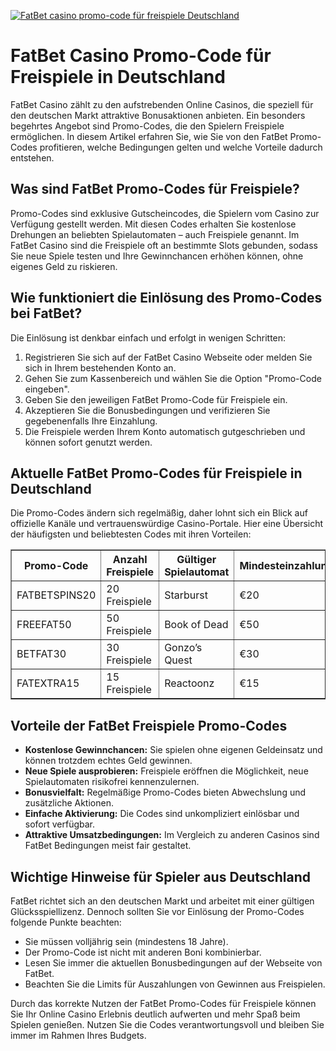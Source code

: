 [![FatBet casino promo-code für freispiele Deutschland](https://123-caf.pages.dev/gitsignup.png)](https://vrmoo.ru/Bt82HjjY)

<h1>FatBet Casino Promo-Code für Freispiele in Deutschland</h1>  <p>FatBet Casino zählt zu den aufstrebenden Online Casinos, die speziell für den deutschen Markt attraktive Bonusaktionen anbieten. Ein besonders begehrtes Angebot sind Promo-Codes, die den Spielern Freispiele ermöglichen. In diesem Artikel erfahren Sie, wie Sie von den FatBet Promo-Codes profitieren, welche Bedingungen gelten und welche Vorteile dadurch entstehen.</p>  <h2>Was sind FatBet Promo-Codes für Freispiele?</h2>  <p>Promo-Codes sind exklusive Gutscheincodes, die Spielern vom Casino zur Verfügung gestellt werden. Mit diesen Codes erhalten Sie kostenlose Drehungen an beliebten Spielautomaten – auch Freispiele genannt. Im FatBet Casino sind die Freispiele oft an bestimmte Slots gebunden, sodass Sie neue Spiele testen und Ihre Gewinnchancen erhöhen können, ohne eigenes Geld zu riskieren.</p>  <h2>Wie funktioniert die Einlösung des Promo-Codes bei FatBet?</h2>  <p>Die Einlösung ist denkbar einfach und erfolgt in wenigen Schritten:</p>  <ol>   <li>Registrieren Sie sich auf der FatBet Casino Webseite oder melden Sie sich in Ihrem bestehenden Konto an.</li>   <li>Gehen Sie zum Kassenbereich und wählen Sie die Option "Promo-Code eingeben".</li>   <li>Geben Sie den jeweiligen FatBet Promo-Code für Freispiele ein.</li>   <li>Akzeptieren Sie die Bonusbedingungen und verifizieren Sie gegebenenfalls Ihre Einzahlung.</li>   <li>Die Freispiele werden Ihrem Konto automatisch gutgeschrieben und können sofort genutzt werden.</li> </ol>  <h2>Aktuelle FatBet Promo-Codes für Freispiele in Deutschland</h2>  <p>Die Promo-Codes ändern sich regelmäßig, daher lohnt sich ein Blick auf offizielle Kanäle und vertrauenswürdige Casino-Portale. Hier eine Übersicht der häufigsten und beliebtesten Codes mit ihren Vorteilen:</p>  <table border="1" cellpadding="8" cellspacing="0">   <thead>     <tr>       <th>Promo-Code</th>       <th>Anzahl Freispiele</th>       <th>Gültiger Spielautomat</th>       <th>Mindesteinzahlung</th>       <th>Umsatzbedingungen</th>     </tr>   </thead>   <tbody>     <tr>       <td>FATBETSPINS20</td>       <td>20 Freispiele</td>       <td>Starburst</td>       <td>€20</td>       <td>35x Bonusbetrag</td>     </tr>     <tr>       <td>FREEFAT50</td>       <td>50 Freispiele</td>       <td>Book of Dead</td>       <td>€50</td>       <td>40x Bonusbetrag</td>     </tr>     <tr>       <td>BETFAT30</td>       <td>30 Freispiele</td>       <td>Gonzo’s Quest</td>       <td>€30</td>       <td>30x Bonusbetrag</td>     </tr>     <tr>       <td>FATEXTRA15</td>       <td>15 Freispiele</td>       <td>Reactoonz</td>       <td>€15</td>       <td>25x Bonusbetrag</td>     </tr>   </tbody> </table>  <h2>Vorteile der FatBet Freispiele Promo-Codes</h2>  <ul>   <li><strong>Kostenlose Gewinnchancen:</strong> Sie spielen ohne eigenen Geldeinsatz und können trotzdem echtes Geld gewinnen.</li>   <li><strong>Neue Spiele ausprobieren:</strong> Freispiele eröffnen die Möglichkeit, neue Spielautomaten risikofrei kennenzulernen.</li>   <li><strong>Bonusvielfalt:</strong> Regelmäßige Promo-Codes bieten Abwechslung und zusätzliche Aktionen.</li>   <li><strong>Einfache Aktivierung:</strong> Die Codes sind unkompliziert einlösbar und sofort verfügbar.</li>   <li><strong>Attraktive Umsatzbedingungen:</strong> Im Vergleich zu anderen Casinos sind FatBet Bedingungen meist fair gestaltet.</li> </ul>  <h2>Wichtige Hinweise für Spieler aus Deutschland</h2>  <p>FatBet richtet sich an den deutschen Markt und arbeitet mit einer gültigen Glücksspiellizenz. Dennoch sollten Sie vor Einlösung der Promo-Codes folgende Punkte beachten:</p>  <ul>   <li>Sie müssen volljährig sein (mindestens 18 Jahre).</li>   <li>Der Promo-Code ist nicht mit anderen Boni kombinierbar.</li>   <li>Lesen Sie immer die aktuellen Bonusbedingungen auf der Webseite von FatBet.</li>   <li>Beachten Sie die Limits für Auszahlungen von Gewinnen aus Freispielen.</li> </ul>  <p>Durch das korrekte Nutzen der FatBet Promo-Codes für Freispiele können Sie Ihr Online Casino Erlebnis deutlich aufwerten und mehr Spaß beim Spielen genießen. Nutzen Sie die Codes verantwortungsvoll und bleiben Sie immer im Rahmen Ihres Budgets.</p>